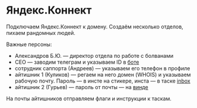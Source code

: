 # Яндекс.Коннект

Подключаем Яндекс.Коннект к домену. Создаём несколько отделов, пихаем рандомных людей.

Важные персоны:

* Александров Б.Ю. — директор отдела по работе с болванами
* CEO — заводим телеграм и указываем ID в [боте](../bot/)
* сотрудник саппорта (Андреев) — указываем его телефон в профиле
* айтишник 1 (Куликов) — регаем на него домен (WHOIS) и указываем рабочую почту. Пароль — в инсте на стикере, инста — в таске [inbox](../../inbox/)
* айтишник 2 (Гурьев) — пароль от почты — на [винде](../win/)

На почты айтишников отправляем флаги и инструкции к таскам.
